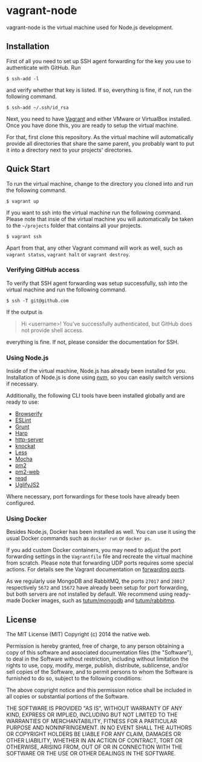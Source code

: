 # vagrant-node

vagrant-node is the virtual machine used for Node.js development.

## Installation

First of all you need to set up SSH agent forwarding for the key you use to authenticate with GitHub. Run

    $ ssh-add -l

and verify whether that key is listed. If so, everything is fine, if not, run the following command.

    $ ssh-add ~/.ssh/id_rsa

Next, you need to have [Vagrant](http://www.vagrantup.com/) and either VMware or VirtualBox installed. Once you have done this, you are ready to setup the virtual machine.

For that, first clone this repository. As the virtual machine will automatically provide all directories that share the same parent, you probably want to put it into a directory next to your projects' directories.

## Quick Start

To run the virtual machine, change to the directory you cloned into and run the following command.

    $ vagrant up

If you want to ssh into the virtual machine run the following command. Please note that insie of the virtual machine you will automatically be taken to the `~/projects` folder that contains all your projects.

    $ vagrant ssh

Apart from that, any other Vagrant command will work as well, such as `vagrant status`, `vagrant halt` or `vagrant destroy`.

### Verifying GitHub access

To verify that SSH agent forwarding was setup successfully, ssh into the virtual machine and run the following command.

    $ ssh -T git@github.com

If the output is

> Hi &lt;username&gt;! You've successfully authenticated, but GitHub does not provide shell access.

everything is fine. If not, please consider the documentation for SSH.

### Using Node.js

Inside of the virtual machine, Node.js has already been installed for you. Installation of Node.js is done using [nvm](https://github.com/creationix/nvm), so you can easily switch versions if necessary.

Additionally, the following CLI tools have been installed globally and are ready to use:

- [Browserify](http://browserify.org/)
- [ESLint](http://eslint.org/)
- [Grunt](http://gruntjs.com/)
- [Harp](http://harpjs.com/)
- [http-server](https://github.com/nodeapps/http-server)
- [knockat](https://github.com/thenativeweb/knockat)
- [Less](http://lesscss.org/)
- [Mocha](http://visionmedia.github.io/mocha/)
- [pm2](https://github.com/Unitech/pm2)
- [pm2-web](https://github.com/achingbrain/pm2-web)
- [reqd](https://github.com/thenativeweb/reqd)
- [UglifyJS2](http://lisperator.net/uglifyjs/)

Where necessary, port forwardings for these tools have already been configured.

### Using Docker

Besides Node.js, Docker has been installed as well. You can use it using the usual Docker commands such as `docker run` or `docker ps`.

If you add custom Docker containers, you may need to adjust the port forwarding settings in the `Vagrantfile` file and recreate the virtual machine from scratch. Please note that forwarding UDP ports requires some special actions. For details see the Vagrant documentation on [forwarding ports](https://docs.vagrantup.com/v2/networking/forwarded_ports.html).

As we regularly use MongoDB and RabbitMQ, the ports `27017` and `28017` respectively `5672` and `15672` have already been setup for port forwarding, but both servers are not installed by default. We recommend using ready-made Docker images, such as [tutum/mongodb](https://github.com/tutumcloud/tutum-docker-mongodb) and [tutum/rabbitmq](https://github.com/tutumcloud/tutum-docker-rabbitmq).

## License

The MIT License (MIT)
Copyright (c) 2014 the native web.

Permission is hereby granted, free of charge, to any person obtaining a copy of this software and associated documentation files (the "Software"), to deal in the Software without restriction, including without limitation the rights to use, copy, modify, merge, publish, distribute, sublicense, and/or sell copies of the Software, and to permit persons to whom the Software is furnished to do so, subject to the following conditions:

The above copyright notice and this permission notice shall be included in all copies or substantial portions of the Software.

THE SOFTWARE IS PROVIDED "AS IS", WITHOUT WARRANTY OF ANY KIND, EXPRESS OR IMPLIED, INCLUDING BUT NOT LIMITED TO THE WARRANTIES OF MERCHANTABILITY, FITNESS FOR A PARTICULAR PURPOSE AND NONINFRINGEMENT. IN NO EVENT SHALL THE AUTHORS OR COPYRIGHT HOLDERS BE LIABLE FOR ANY CLAIM, DAMAGES OR OTHER LIABILITY, WHETHER IN AN ACTION OF CONTRACT, TORT OR OTHERWISE, ARISING FROM, OUT OF OR IN CONNECTION WITH THE SOFTWARE OR THE USE OR OTHER DEALINGS IN THE SOFTWARE.
